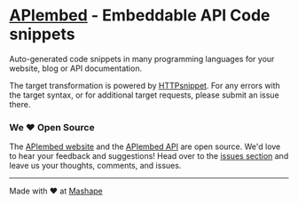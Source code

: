 # [APIembed](https://apiembed.com/) - Embeddable API Code snippets

Auto-generated code snippets in many programming languages for your website, blog or API documentation.

The target transformation is powered by [HTTPsnippet](https://github.com/Mashape/httpsnippet).  For any errors with the target syntax, or for additional target requests, please submit an issue there.

### We &hearts; Open Source

The [APIembed website](https://github.com/Mashape/apiembed/tree/gh-pages) and the [APIembed API](https://github.com/Mashape/apiembed/tree/master) are open source.  We'd love to hear your feedback and suggestions!  Head over to the [issues section](https://github.com/Mashape/apiembed/issues) and leave us your thoughts, comments, and issues.

---

Made with &#9829; at [Mashape](https://www.mashape.com/)

